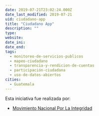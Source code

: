 ```yaml
---
date: 2019-07-21T23:02:24.000Z
date_last_modified: 2019-07-21
uid: ciudadano-app
title: "Ciudadano App"
description: ""
type: 
website: 
date_ini: 
date_end: 
tags:
  - monitoreo-de-servicios-publicos
  - mapeo-ciudadano
  - transparencia-y-rendicion-de-cuentas
  - participación-ciudadana
  - uso-de-datos-abiertos
cities: 
  - Guatemala
---
```


Esta iniciativa fue realizada por:

- [Movimiento Nacional Por La Integridad](/i/movimiento-nacional-por-la-integridad.html)

